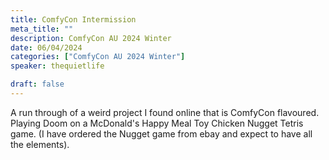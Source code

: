 ```yaml
---
title: ComfyCon Intermission
meta_title: ""
description: ComfyCon AU 2024 Winter
date: 06/04/2024
categories: ["ComfyCon AU 2024 Winter"]
speaker: thequietlife

draft: false
---
```

A run through of a weird project I found online that is ComfyCon flavoured. Playing Doom on a McDonald's Happy Meal Toy Chicken Nugget Tetris game. (I have ordered the Nugget game from ebay and expect to have all the elements).